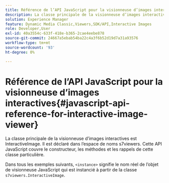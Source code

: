 ```yaml
---
title: Référence de l’API JavaScript pour la visionneuse d’images interactives
description: La classe principale de la visionneuse d’images interactives est InteractiveImage. Il est déclaré dans l’espace de noms s7viewers. Cette API JavaScript couvre le constructeur, les méthodes et les rappels de cette classe particulière.
solution: Experience Manager
feature: Dynamic Media Classic,Viewers,SDK/API,Interactive Images
role: Developer,User
exl-id: 40a3554c-633f-418e-b365-2cae4eebe878
source-git-commit: 24667a5ebab54ba22c4a3f6b52d19d7a31a93576
workflow-type: tm+mt
source-wordcount: '93'
ht-degree: 0%

---
```


# Référence de l’API JavaScript pour la visionneuse d’images interactives{#javascript-api-reference-for-interactive-image-viewer}

La classe principale de la visionneuse d’images interactives est InteractiveImage. Il est déclaré dans l’espace de noms s7viewers. Cette API JavaScript couvre le constructeur, les méthodes et les rappels de cette classe particulière.

Dans tous les exemples suivants, `<instance>` signifie le nom réel de l’objet de visionneuse JavaScript qui est instancié à partir de la classe `s7viewers.InteractiveImage`.
